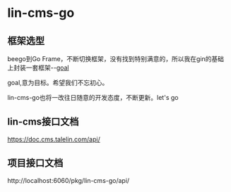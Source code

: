 # lin-cms-go
## 框架选型
beego到Go Frame，不断切换框架，没有找到特别满意的，所以我在gin的基础上封装一套框架--[goal](https://github.com/xushuhui/goal)

goal,意为目标。希望我们不忘初心。

lin-cms-go也将一改往日随意的开发态度，不断更新。let's go

## lin-cms接口文档
https://doc.cms.talelin.com/api/

## 项目接口文档
http://localhost:6060/pkg/lin-cms-go/api/